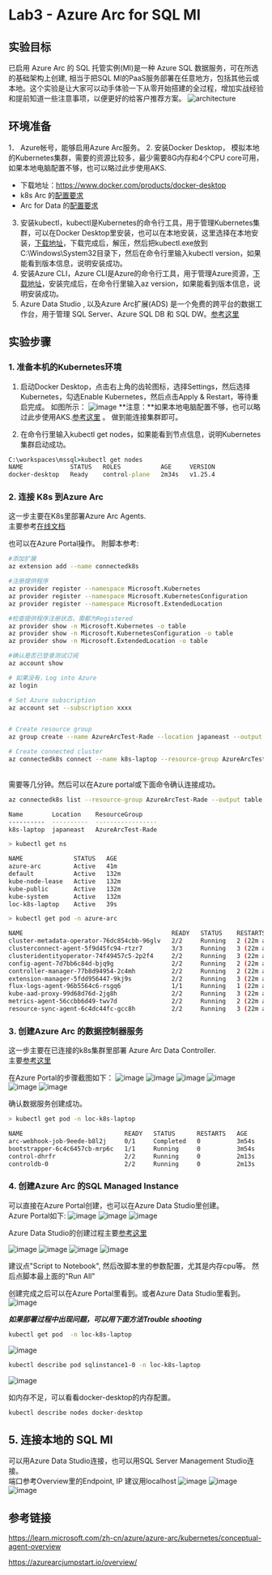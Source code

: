 # Lab3 - Azure Arc for SQL MI
## 实验目标
已启用 Azure Arc 的 SQL 托管实例(MI)是一种 Azure SQL 数据服务，可在所选的基础架构上创建, 相当于把SQL MI的PaaS服务部署在任意地方，包括其他云或本地。这个实验是让大家可以动手体验一下从零开始搭建的全过程，增加实战经验和提前知道一些注意事项，以便更好的给客户推荐方案。
![architecture](./img/architecture.png)



## 环境准备
1．	Azure帐号，能够启用Azure Arc服务。
2.	安装Docker Desktop， 模拟本地的Kubernetes集群，需要的资源比较多，最少需要8G内存和4个CPU core可用，如果本地电脑配置不够，也可以略过此步使用AKS.
  - 下载地址：https://www.docker.com/products/docker-desktop
  - k8s Arc 的[配置要求](https://learn.microsoft.com/zh-cn/azure/azure-arc/kubernetes/system-requirements#compute-and-memory-requirements)
  - Arc for Data 的[配置要求](https://learn.microsoft.com/zh-cn/azure/azure-arc/data/sizing-guidance#minimum-deployment-requirements)
3.  安装kubectl，kubectl是Kubernetes的命令行工具，用于管理Kubernetes集群，可以在Docker Desktop里安装，也可以在本地安装，这里选择在本地安装，[下载地址](https://kubernetes.io/docs/tasks/tools/install-kubectl/)，下载完成后，解压，然后把kubectl.exe放到C:\Windows\System32目录下，然后在命令行里输入kubectl version，如果能看到版本信息，说明安装成功。
4.	安装Azure CLI，Azure CLI是Azure的命令行工具，用于管理Azure资源，[下载地址](https://docs.microsoft.com/zh-cn/cli/azure/install-azure-cli-windows?view=azure-cli-latest&tabs=azure-cli)，安装完成后，在命令行里输入az version，如果能看到版本信息，说明安装成功。
5. Azure Data Studio , 以及Azure Arc扩展(ADS) 是一个免费的跨平台的数据工作台，用于管理 SQL Server、Azure SQL DB 和 SQL DW。[参考这里](https://learn.microsoft.com/zh-cn/azure/azure-arc/data/install-client-tools)

## 实验步骤
### 1.	准备本机的Kubernetes环境
1.	启动Docker Desktop，点击右上角的齿轮图标，选择Settings，然后选择Kubernetes，勾选Enable Kubernetes，然后点击Apply & Restart，等待重启完成。
如图所示：
![image](./img/k8s-enable.png)
  **注意：**如果本地电脑配置不够，也可以略过此步使用AKS.[参考这里](https://docs.microsoft.com/zh-cn/azure/aks/kubernetes-walkthrough-portal) 。 做到能连接集群即可。

2.	在命令行里输入kubectl get nodes，如果能看到节点信息，说明Kubernetes集群启动成功。
```cmd
C:\workspaces\mssql>kubectl get nodes
NAME             STATUS   ROLES           AGE     VERSION
docker-desktop   Ready    control-plane   2m34s   v1.25.4
```

### 2.	连接 K8s 到Azure Arc
这一步主要在K8s里部署Azure Arc Agents. <br/>
主要参考[在线文档](
https://learn.microsoft.com/zh-cn/azure/azure-arc/kubernetes/quickstart-connect-cluster?tabs=azure-cli)

也可以在Azure Portal操作。
附脚本参考:
``` bash
#添加扩展
az extension add --name connectedk8s

#注册提供程序
az provider register --namespace Microsoft.Kubernetes
az provider register --namespace Microsoft.KubernetesConfiguration
az provider register --namespace Microsoft.ExtendedLocation

#检查提供程序注册状态，需都为Registered
az provider show -n Microsoft.Kubernetes -o table
az provider show -n Microsoft.KubernetesConfiguration -o table
az provider show -n Microsoft.ExtendedLocation -o table

#确认是否已登录测试订阅
az account show

# 如果没有，Log into Azure
az login

# Set Azure subscription
az account set --subscription xxxx


# Create resource group
az group create --name AzureArcTest-Rade --location japaneast --output table

# Create connected cluster
az connectedk8s connect --name k8s-laptop --resource-group AzureArcTest-Rade --location japaneast 

```
<br/>
需要等几分钟。然后可以在Azure portal或下面命令确认连接成功。

``` bash
az connectedk8s list --resource-group AzureArcTest-Rade --output table

Name        Location    ResourceGroup
----------  ----------  -----------------
k8s-laptop  japaneast   AzureArcTest-Rade

```
``` bash
> kubectl get ns

NAME              STATUS   AGE
azure-arc         Active   41m
default           Active   132m
kube-node-lease   Active   132m
kube-public       Active   132m
kube-system       Active   132m
loc-k8s-laptop    Active   39s

> kubectl get pod -n azure-arc

NAME                                         READY   STATUS    RESTARTS      AGE
cluster-metadata-operator-76dc854cbb-96glv   2/2     Running   2 (22m ago)   42m
clusterconnect-agent-5f9d45fc94-rtzr7        3/3     Running   3 (22m ago)   42m
clusteridentityoperator-74f49457c5-2p2f4     2/2     Running   3 (22m ago)   42m
config-agent-7d7bb6c84d-bjq9g                2/2     Running   2 (22m ago)   42m
controller-manager-77b8d94954-2c4mh          2/2     Running   2 (22m ago)   42m
extension-manager-5fdd956447-9kj9s           2/2     Running   3 (22m ago)   42m
flux-logs-agent-96b5564c6-rsgq6              1/1     Running   1 (22m ago)   42m
kube-aad-proxy-99d68d76d-2jg8h               2/2     Running   3 (22m ago)   42m
metrics-agent-56ccbb6d49-twv7d               2/2     Running   2 (22m ago)   42m
resource-sync-agent-6c4dc44fc-gcc8h          2/2     Running   3 (22m ago)   42m
```

### 3. 创建Azure Arc 的数据控制器服务
这一步主要在已连接的k8s集群里部署 Azure Arc Data Controller. <br/>
主要[参考这里](https://learn.microsoft.com/zh-cn/azure/azure-arc/data/create-data-controller-direct-azure-portal)

在Azure Portal的步骤截图如下：
![image](./img/dc-new1.png)
![image](./img/dc-new2.png)
![image](./img/dc-new3.png)
![image](./img/dc-new4.png)
![image](./img/dc-new5.png)
![image](./img/dc-done.png)

确认数据服务创建成功。
``` bash
> kubectl get pod -n loc-k8s-laptop

NAME                            READY   STATUS      RESTARTS   AGE
arc-webhook-job-9eede-b8l2j     0/1     Completed   0          3m54s
bootstrapper-6c4c6457cb-mrp6c   1/1     Running     0          3m54s
control-dhrfr                   2/2     Running     0          2m13s
controldb-0                     2/2     Running     0          2m13s

```

### 4. 创建Azure Arc 的SQL Managed Instance
可以直接在Azure Portal创建，也可以在Azure Data Studio里创建。 <br/>
Azure Portal如下:
![image](./img/new-mi-portal0.png)
![image](./img/new-mi-portal.png)
![image](./img/new-mi-portal1.png)

Azure Data Studio的创建过程主要[参考这里](
https://learn.microsoft.com/zh-cn/azure/azure-arc/data/create-sql-managed-instance-azure-data-studio)

![image](./img/ads-newdeployment.png)
![image](./img/ads-newmiarc.png)
![image](./img/ads-newmiarc1.png)
![image](./img/ads-newmiarc2.png)

建议点"Script to Notebook", 然后改脚本里的参数配置，尤其是内存cpu等。 然后点脚本最上面的"Run All" <br/>

创建完成之后可以在Azure Portal里看到。或者Azure Data Studio里看到。
![image](./img/mi-ads-overview.png)

***如果部署过程中出现问题，可以用下面方法Trouble shooting***
``` bash
kubectl get pod  -n loc-k8s-laptop
```
![image](./img/mi-trouble1.png)
``` bash
kubectl describe pod sqlinstance1-0 -n loc-k8s-laptop
```
![image](./img/mi-trouble2.png)

如内存不足，可以看看docker-desktop的内存配置。
``` bash
kubectl describe nodes docker-desktop
```

## 5. 连接本地的 SQL MI 
可以用Azure Data Studio连接，也可以用SQL Server Management Studio连接。 <br/>
端口参考Overview里的Endpoint, IP 建议用localhost
![image](./img/mi-connect.png)
![image](./img/mi-connect2.png)
![image](./img/mi-connect3.png)

## 参考链接
https://learn.microsoft.com/zh-cn/azure/azure-arc/kubernetes/conceptual-agent-overview

https://azurearcjumpstart.io/overview/
